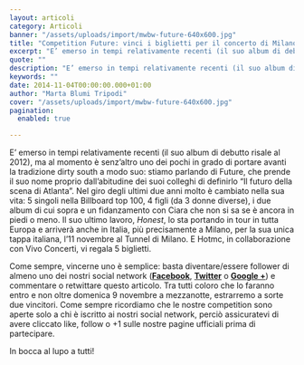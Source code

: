 ```yaml
---
layout: articoli
category: Articoli
banner: "/assets/uploads/import/mwbw-future-640x600.jpg"
title: "Competition Future: vinci i biglietti per il concerto di Milano!"
excerpt: "E’ emerso in tempi relativamente recenti (il suo album di debutto risale al 2012), ma al momento è senz’altro uno dei pochi in grado di portare avanti la tradizione dirty south a modo suo: stiamo parlando di Future, che prende il suo nome proprio dall’abitudine dei suoi colleghi di definirlo “Il futuro della scena di Atlanta”. [&hellip"
quote: ""
description: "E’ emerso in tempi relativamente recenti (il suo album di debutto risale al 2012), ma al momento è senz’altro uno dei pochi in grado di portare avanti la tradizione dirty south a modo suo: stiamo parlando di Future, che prende il suo nome proprio dall’abitudine dei suoi colleghi di definirlo “Il futuro della scena di Atlanta”. [&hellip"
keywords: ""
date: 2014-11-04T00:00:00.000+01:00
author: "Marta Blumi Tripodi"
cover: "/assets/uploads/import/mwbw-future-640x600.jpg"
pagination:
  enabled: true

---
```


[](https://hotmc.com/wp-content/uploads/2014/09/mwbw-future.jpg)

E’ emerso in tempi relativamente recenti (il suo album di debutto risale al 2012), ma al momento è senz’altro uno dei pochi in grado di portare avanti la tradizione dirty south a modo suo: stiamo parlando di Future, che prende il suo nome proprio dall’abitudine dei suoi colleghi di definirlo “Il futuro della scena di Atlanta”. Nel giro degli ultimi due anni molto è cambiato nella sua vita: 5 singoli nella Billboard top 100, 4 figli (da 3 donne diverse), i due album di cui sopra e un fidanzamento con Ciara che non si sa se è ancora in piedi o meno. Il suo ultimo lavoro, _Honest_, lo sta portando in tour in tutta Europa e arriverà anche in Italia, più precisamente a Milano, per la sua unica tappa italiana, l’11 novembre al Tunnel di Milano. E Hotmc, in collaborazione con Vivo Concerti, vi regala 5 biglietti.

Come sempre, vincerne uno è semplice: basta diventare/essere follower di almeno uno dei nostri social network ([**Facebook**](https://www.facebook.com/hotmcmag "https://www.facebook.com/hotmcmag"), [**Twitter**](https://twitter.com/hotmcmag "https://twitter.com/hotmcmag") o **[Google +](https://plus.google.com/u/0/111205470567886985739/posts "https://plus.google.com/u/0/111205470567886985739/posts")**) e commentare o retwittare questo articolo. Tra tutti coloro che lo faranno entro e non oltre domenica 9 novembre a mezzanotte, estrarremo a sorte due vincitori. Come sempre ricordiamo che le nostre competition sono aperte solo a chi è iscritto ai nostri social network, perciò assicuratevi di avere cliccato like, follow o +1 sulle nostre pagine ufficiali prima di partecipare.

In bocca al lupo a tutti!
